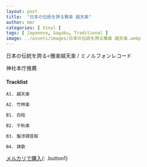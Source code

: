 ```yaml
---
layout: post
title:  "日本の伝統を誇る雅楽 越天楽"
author: mmr
categories: [ Vinyl ]
tags: [ Japanese, Gagaku, Traditional ]
image: ../assets/images/日本の伝統を誇る雅楽 越天楽.webp
---
```


日本の伝統を誇る<雅楽越天楽 / ミノルフォンレコード 

神社本庁推薦

#### Tracklist
```md
A1. 越天楽

A2. 竹林楽

B1. 白柱

B2. 千秋楽

B3. 盤渉調音取

B4. 誄歌
```

[メルカリで購入](https://jp.mercari.com/item/m63383553846?afid=6142608987){: .button1}

